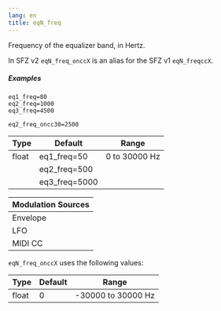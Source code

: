 ```yaml
---
lang: en
title: eqN_freq
---
```

Frequency of the equalizer band, in Hertz.

In SFZ v2 `eqN_freq_onccX` is an alias for the SFZ v1 `eqN_freqccX`.

##### Examples

```
eq1_freq=80
eq2_freq=1000
eq3_freq=4500

eq2_freq_oncc30=2500
```

| Type  | Default       | Range         |
| ---   | ---           | ---           |
| float | eq1_freq=50   | 0 to 30000 Hz |
|       | eq2_freq=500  |               |
|       | eq3_freq=5000 |               |

| Modulation Sources
|           ---
| Envelope | ✓ |
| LFO      | ✓ |
| MIDI CC  | ✓ | eqN_freq_onccX

`eqN_freq_onccX` uses the following values:

| Type  | Default | Range              |
| ---   | ---     | ---                |
| float | 0       | -30000 to 30000 Hz |
